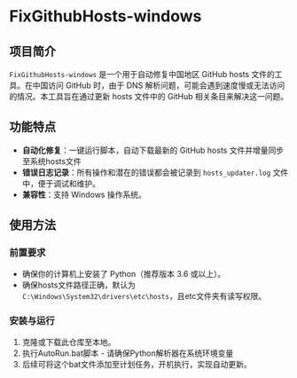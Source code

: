 # FixGithubHosts-windows


## 项目简介

`FixGithubHosts-windows` 是一个用于自动修复中国地区 GitHub hosts 文件的工具。在中国访问 GitHub 时，由于 DNS 解析问题，可能会遇到速度慢或无法访问的情况。本工具旨在通过更新 hosts 文件中的 GitHub 相关条目来解决这一问题。

## 功能特点

- **自动化修复**：一键运行脚本，自动下载最新的 GitHub hosts 文件并增量同步至系统hosts文件
- **错误日志记录**：所有操作和潜在的错误都会被记录到 `hosts_updater.log` 文件中，便于调试和维护。
- **兼容性**：支持 Windows 操作系统。

## 使用方法

### 前置要求

- 确保你的计算机上安装了 Python（推荐版本 3.6 或以上）。
- 确保hosts文件路径正确，默认为 `C:\Windows\System32\drivers\etc\hosts`，且etc文件夹有读写权限。

### 安装与运行

1. 克隆或下载此仓库至本地。
2. 执行AutoRun.bat脚本 - 请确保Python解析器在系统环境变量
3. 后续可将这个bat文件添加至计划任务，开机执行，实现自动更新。
